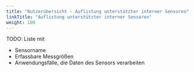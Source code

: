 ```yaml
---
title: "Nutzerübersicht - Auflistung unterstützter interner Sensoren"
linkTitle: "Auflistung unterstützter interner Sensoren"
weight: 100
---
```


TODO: Liste mit
- Sensorname
- Erfassbare Messgrößen
- Anwendungsfälle, die Daten des Sensors verarbeiten
